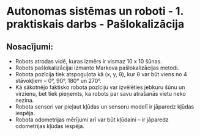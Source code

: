 # Autonomas sistēmas un roboti - 1. praktiskais darbs - Pašlokalizācija

## Nosacījumi:
* Robots atrodas vidē, kuras izmērs ir vismaz 10 x 10 šūnas.
* Robots pašlokalizācijai izmanto Markova pašlokalizācijas metodi.
* Robota pozīcija tiek atspoguļota kā (x, y, θ), kur θ var būt viens no 4 stāvokļiem – 0°, 90°, 180° un 270°.
* Kā sākotnējo faktisko robota pozīciju var izvēlēties jebkuru šūnu un virzienu, bet tiek pieņemts, ka robots par savu atrašanās vietu neko nezina.
* Robota sensori var pieļaut kļūdas un sensoru modelī ir jāparedz kļūdas iespēja.
* Robota odometrijas mērījumi arī var būt kļūdaini – ir jāparedz odometrijas kļūdas iespēja.
